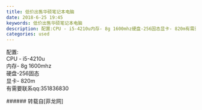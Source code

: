 ```yaml
---
title: 低价出售华硕笔记本电脑
date: 2018-6-25 19:45
keywords: 低价出售华硕笔记本电脑
description: 配置:CPU - i5-4210u内存- 8g 1600mhz硬盘-256固态显卡- 820m有需要联系qq:351836830
categories: used
---
```

<td class="t_f" id="postmessage_1451415">

<img alt="" border="0" class="zoom" data-cf-modified-a1141debb96e3bc8f7b7f89e-="" file="http://www.flw.ph/data/appbyme/upload/image/201806/25/YXQ8NzkfqDhC.jpg" id="aimg_OlZSx" lazyloadthumb="1" onclick="" onmouseover="" src="http://www.flw.ph/data/appbyme/upload/image/201806/25/YXQ8NzkfqDhC.jpg"/><br/>
配置:<br/>
CPU - i5-4210u<br/>
内存- 8g 1600mhz<br/>
硬盘-256固态<br/>
显卡- 820m<br/>
有需要联系qq:351836830<br/>
</td>
###### 转载自[菲龙网]